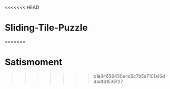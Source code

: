 <<<<<<< HEAD
# Sliding-Tile-Puzzle
=======
# Satismoment
>>>>>>> b1a84658450e4d6c7b5a7101a16dd4df61535f27
